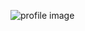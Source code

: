 ![profile image](https://avatars.githubusercontent.com/u/100090809?s=400&u=bd2534d87250f4132b5c6b9a6228871ed6d1d949&v=4)
